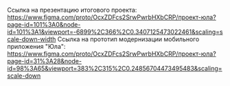 Cсылка на презентацию итогового проекта:
https://www.figma.com/proto/OcxZDFcs2SrwPwrbHXbCRP/проект-юла?page-id=101%3A0&node-id=101%3A1&viewport=-6899%2C366%2C0.3407125473022461&scaling=scale-down-width
Ссылка на прототип модернизации мобильного приложения "Юла":
https://www.figma.com/proto/OcxZDFcs2SrwPwrbHXbCRP/проект-юла?page-id=31%3A28&node-id=98%3A65&viewport=383%2C315%2C0.24856704473495483&scaling=scale-down
